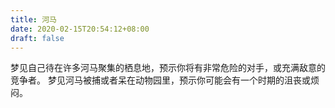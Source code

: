 ```yaml
---
title: 河马
date: 2020-02-15T20:54:12+08:00
draft: false
---
```


梦见自己待在许多河马聚集的栖息地，预示你将有非常危险的对手，或充满敌意的竞争者。
梦见河马被捕或者呆在动物园里，预示你可能会有一个时期的沮丧或烦闷。
